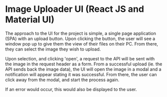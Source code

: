 # Image Uploader UI (React JS and Material UI)

The approach to the UI for the project is simple, a single page application (SPA) with an upload button. 
Upon clicking the button, the user will see a window pop up to give them the view of their files on their PC. From there, they can select the image they wish to upload. 

Upon selection, and clicking 'open', a request to the API will be sent with the image in the request header as a form. From a successful upload (ie. the API sends back the image data),
the UI will open the image in a modal and a notification will appear stating it was successful. From there, the user can click away from the modal, and start the process again. 

If an error would occur, this would also be displayed to the user. 
